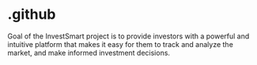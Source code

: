 # .github
Goal of the InvestSmart project is to provide investors with a powerful and intuitive platform that makes it easy for them to track and analyze the market, and make informed investment decisions.
